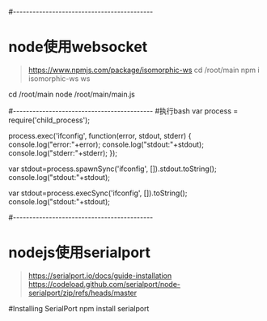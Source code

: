 
#-------------------------------------------
# node使用websocket
> https://www.npmjs.com/package/isomorphic-ws
cd /root/main
npm i isomorphic-ws ws


cd /root/main
node /root/main/main.js







#-------------------------------------------
#执行bash
var process = require('child_process');

 
process.exec('ifconfig', function(error, stdout, stderr) {
    console.log("error:"+error);
    console.log("stdout:"+stdout);
    console.log("stderr:"+stderr);
});


var stdout=process.spawnSync('ifconfig', []).stdout.toString();
console.log("stdout:"+stdout);



var stdout=process.execSync('ifconfig', []).toString();
console.log("stdout:"+stdout);




#-------------------------------------------
# nodejs使用serialport
> https://serialport.io/docs/guide-installation
> https://codeload.github.com/serialport/node-serialport/zip/refs/heads/master


#Installing SerialPort
npm install serialport











